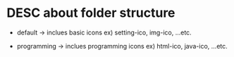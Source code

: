 # DESC about folder structure

* default -> inclues basic icons ex) setting-ico, img-ico, ...etc.

* programming -> inclues programming icons ex) html-ico, java-ico, ...etc.